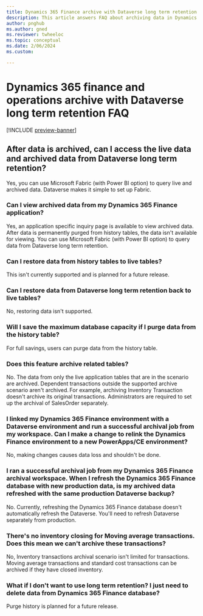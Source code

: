 ```yaml
---
title: Dynamics 365 Finance archive with Dataverse long term retention FAQ (preview)
description: This article answers FAQ about archiving data in Dynamics 365 Finance with Dataverse. 
author: pnghub
ms.author: gned
ms.reviewer: twheeloc
ms.topic: conceptual
ms.date: 2/06/2024
ms.custom:

---
```


# Dynamics 365 finance and operations archive with Dataverse long term retention FAQ 

[!INCLUDE [preview-banner](../../../supply-chain/includes/preview-banner.md)]

## After data is archived, can I access the live data and archived data from Dataverse long term retention? 
Yes, you can use Microsoft Fabric (with Power BI option) to query live and archived data. Dataverse makes it simple to set up Fabric. 

### Can I view archived data from my Dynamics 365 Finance application? 
Yes, an application specific inquiry page is available to view archived data. After data is permanently purged from history tables, the data isn't available for viewing. You can use Microsoft Fabric (with Power BI option) to query data from Dataverse long term retention. 

### Can I restore data from history tables to live tables? 
This isn't currently supported and is planned for a future release. 

### Can I restore data from Dataverse long term retention back to live tables?
No, restoring data isn't supported.  

### Will I save the maximum database capacity if I purge data from the history table? 
For full savings, users can purge data from the history table. 

### Does this feature archive related tables? 
No. The data from only the live application tables that are in the scenario are archived. Dependent transactions outside the supported archive scenario aren't archived. For example, archiving Inventory Transaction doesn't archive its original transactions. Administrators are required to set up the archival of SalesOrder separately.  

### I linked my Dynamics 365 Finance environment with a Dataverse environment and run a successful archival job from my workspace. Can I make a change to relink the Dynamics Finance environment to a new PowerApps/CE environment?
No, making changes causes data loss and shouldn't be done.  

### I ran a successful archival job from my Dynamics 365 Finance archival workspace. When I refresh the Dynamics 365 Finance database with new production data, is my archived data refreshed with the same production Dataverse backup?  
No. Currently, refreshing the Dynamics 365 Finance database doesn't automatically refresh the Dataverse. You'll need to refresh Dataverse separately from production. 

### There's no inventory closing for **Moving average transactions**. Does this mean we can't archive these transactions? 
No, Inventory transactions archival scenario isn't limited for transactions. Moving average transactions and standard cost transactions can be archived if they have closed inventory. 

### What if I don't want to use long term retention? I just need to delete data from Dynamics 365 Finance database? 
Purge history is planned for a future release. 
